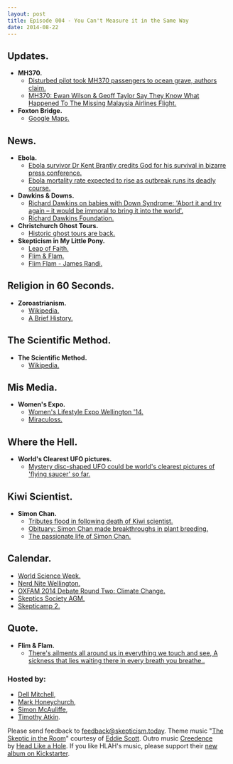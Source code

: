 ```yaml
---
layout: post
title: Episode 004 - You Can't Measure it in the Same Way
date: 2014-08-22
---
```


## Updates.

- **MH370.**
  - [Disturbed pilot took MH370 passengers to ocean grave, authors claim.](http://www.stuff.co.nz/world/asia/10340542/Disturbed-pilot-took-MH370-passengers-to-ocean-grave-authors-claim)
  - [MH370: Ewan Wilson & Geoff Taylor Say They Know What Happened To The Missing Malaysia Airlines Flight.](http://www.huffingtonpost.co.uk/2014/08/20/mh370-missing-malaysian-airlines-flight-ewan-wilson-geoff-taylor_n_5693887.html)
- **Foxton Bridge.**
  - [Google Maps.](https://www.google.co.nz/maps/place/Foxton/@-40.5091836,175.2782077,2049m/data=!3m1!1e3!4m2!3m1!1s0x6d405e8e39444d7f:0x500ef6143a2c490)

## News.

- **Ebola.**
  - [Ebola survivor Dr Kent Brantly credits God for his survival in bizarre press conference.](http://www.news.com.au/travel/travel-updates/ebola-survivor-dr-kent-brantly-credits-god-for-his-survival-in-bizarre-press-conference/story-fnizu4n5-1227032944635)
  - [Ebola mortality rate expected to rise as outbreak runs its deadly course.](http://www.foxnews.com/health/2014/08/06/ebola-mortality-rate-expected-to-rise-as-outbreak-runs-its-deadly-course/)
- **Dawkins & Downs.**
  - [Richard Dawkins on babies with Down Syndrome: 'Abort it and try again – it would be immoral to bring it into the world'.](http://www.independent.co.uk/news/people/richard-dawkins-on-babies-with-down-syndrome-abort-it-and-try-again-it-would-be-immoral-to-bring-it-into-the-world-9681549.html)
  - [Richard Dawkins Foundation.](https://richarddawkins.net/)
- **Christchurch Ghost Tours.**
  - [Historic ghost tours are back.](http://www.stuff.co.nz/the-press/news/10393219/Historic-ghost-tours-are-back)
- **Skepticism in My Little Pony.**
  - [Leap of Faith.](http://mlp.wikia.com/wiki/Leap_of_Faith)
  - [Flim & Flam.](http://mlp.wikia.com/wiki/Flim_and_Flam)
  - [Flim Flam - James Randi.](http://en.wikipedia.org/wiki/Flim-Flam!)

## Religion in 60 Seconds.

- **Zoroastrianism.**
  - [Wikipedia.](http://en.wikipedia.org/wiki/Zoroastrianism)
  - [A Brief History.](http://www.zoroastrianstories.org/find-out-more/zoroastrianism-brief-history)

## The Scientific Method.

- **The Scientific Method.**
  - [Wikipedia.](http://en.wikipedia.org/wiki/Scientific_method)

## Mis Media.

- **Women's Expo.**
  - [Women's Lifestyle Expo Wellington '14.](http://www.expos.co.nz/article/getExhibitorList.cgi?showID=996229&expoType=lifestyle)
  - [Miraculoss.](http://www.miraculoss.co.nz/)

## Where the Hell.

- **World's Clearest UFO pictures.**
  - [Mystery disc-shaped UFO could be world's clearest pictures of 'flying saucer' so far.](http://www.mirror.co.uk/news/weird-news/mystery-disc-shaped-ufo-could-worlds-4073524)

## Kiwi Scientist.

- **Simon Chan.**
  - [Tributes flood in following death of Kiwi scientist.](http://www.nzherald.co.nz/nz/news/article.cfm?c_id=1&objectid=10829940)
  - [Obituary: Simon Chan made breakthroughs in plant breeding.](http://www.news.ucdavis.edu/search/news_detail.lasso?id=10312)
  - [The passionate life of Simon Chan.](http://www.ncbi.nlm.nih.gov/pmc/articles/PMC3663099/)

## Calendar.

- [World Science Week.](http://www.royalsociety.org.nz/events/world-science-week-new-zealand/)
- [Nerd Nite Wellington.](http://wellington.nerdnite.com/2014/08/09/nerd-nite-24-lost-in-translational-neuroscience/)
- [OXFAM 2014 Debate Round Two: Climate Change.](http://www.victoria.ac.nz/events/2014/08/oxfam-2014-debate-round-two-climate-change)
- [Skeptics Society AGM.](https://www.facebook.com/events/833765919975662/)
- [Skepticamp 2.](http://skepticamp.skeptics.org.nz/)

## Quote.

- **Flim & Flam.**
  - [There's ailments all around us in everything we touch and see, A sickness that lies waiting there in every breath you breathe..](http://mlp.wikia.com/wiki/Transcripts/Leap_of_Faith)

### Hosted by:

- [Dell Mitchell](mailto:dell@skepticism.today),
- [Mark Honeychurch](mailto:mark@skepticism.today),
- [Simon McAuliffe](mailto:simon@skepticism.today),
- [Timothy Atkin](mailto:tim@skepticism.today).

Please send feedback to [feedback@skepticism.today](mailto:feedback@skepticism.today). Theme music "[The Skeptic in the Room](https://www.youtube.com/watch?v=OPs_j1EEplI)" courtesy of [Eddie Scott](http://theskepticintheroom.com/). Outro music [Creedence](https://www.youtube.com/watch?v=dC8KEPg71NU) by [Head Like a Hole](https://www.facebook.com/HeadLikeAHoleNZ). If you like HLAH's music, please support their [new album on Kickstarter](https://www.kickstarter.com/projects/1723997746/head-like-a-hole-new-album-2014).